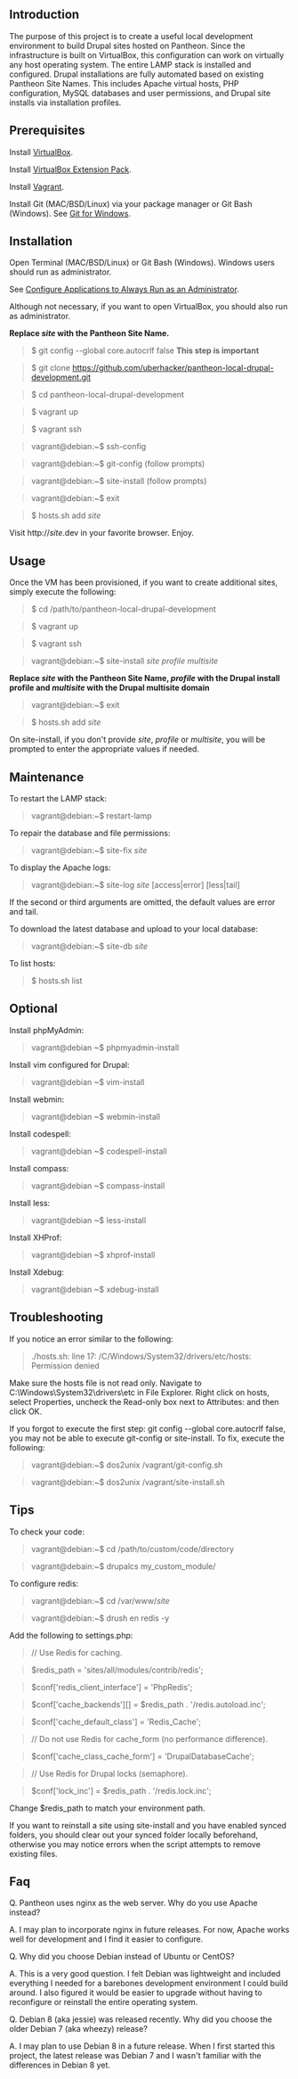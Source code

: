 Introduction
------------
The purpose of this project is to create a useful local development environment to build Drupal sites hosted on Pantheon.  Since the infrastructure is built on VirtualBox, this configuration can work on virtually any host operating system.  The entire LAMP stack is installed and configured.  Drupal installations are fully automated based on existing Pantheon Site Names.  This includes Apache virtual hosts, PHP configuration, MySQL databases and user permissions, and Drupal site installs via installation profiles.

Prerequisites
-------------
Install [VirtualBox](https://www.virtualbox.org/wiki/Downloads).

Install [VirtualBox Extension Pack](https://www.virtualbox.org/wiki/Downloads).

Install [Vagrant](http://www.vagrantup.com/downloads.html).

Install Git (MAC/BSD/Linux) via your package manager or Git Bash (Windows).  See [Git for Windows](https://msysgit.github.io/).

Installation
------------
Open Terminal (MAC/BSD/Linux) or Git Bash (Windows).  Windows users should run as administrator.

See [Configure Applications to Always Run as an Administrator](https://technet.microsoft.com/en-us/magazine/ff431742.aspx).

Although not necessary, if you want to open VirtualBox, you should also run as administrator.

**Replace *site* with the Pantheon Site Name.**

> $ git config --global core.autocrlf false  **This step is important**

> $ git clone https://github.com/uberhacker/pantheon-local-drupal-development.git

> $ cd pantheon-local-drupal-development

> $ vagrant up

> $ vagrant ssh

> vagrant@debian:~$ ssh-config

> vagrant@debian:~$ git-config (follow prompts)

> vagrant@debian:~$ site-install (follow prompts)

> vagrant@debian:~$ exit

> $ hosts.sh add *site*

Visit http://*site*.dev in your favorite browser.  Enjoy.

Usage
-----
Once the VM has been provisioned, if you want to create additional sites, simply execute the following:

> $ cd /path/to/pantheon-local-drupal-development

> $ vagrant up

> $ vagrant ssh

> vagrant@debian:~$ site-install *site* *profile* *multisite*

**Replace *site* with the Pantheon Site Name, *profile* with the Drupal install profile and *multisite* with the Drupal multisite domain**

> vagrant@debian:~$ exit

> $ hosts.sh add *site*

On site-install, if you don't provide *site*, *profile* or *multisite*, you will be prompted to enter the appropriate values if needed.

Maintenance
-----------
To restart the LAMP stack:
> vagrant@debian:~$ restart-lamp

To repair the database and file permissions:
> vagrant@debian:~$ site-fix *site*

To display the Apache logs:
> vagrant@debian:~$ site-log *site* [access|error] [less|tail]

If the second or third arguments are omitted, the default values are error and tail.

To download the latest database and upload to your local database:
> vagrant@debian:~$ site-db *site*

To list hosts:
> $ hosts.sh list

Optional
--------
Install phpMyAdmin:
> vagrant@debian ~$ phpmyadmin-install

Install vim configured for Drupal:
> vagrant@debian ~$ vim-install

Install webmin:
> vagrant@debian ~$ webmin-install

Install codespell:
> vagrant@debian ~$ codespell-install

Install compass:
> vagrant@debian ~$ compass-install

Install less:
> vagrant@debian ~$ less-install

Install XHProf:
> vagrant@debian ~$ xhprof-install

Install Xdebug:
> vagrant@debian ~$ xdebug-install

Troubleshooting
---------------
If you notice an error similar to the following:
> ./hosts.sh: line 17: /C/Windows/System32/drivers/etc/hosts: Permission denied

Make sure the hosts file is not read only.  Navigate to C:\Windows\System32\drivers\etc in File Explorer.  Right click on hosts, select Properties, uncheck the Read-only box next to Attributes: and then click OK.

If you forgot to execute the first step: git config --global core.autocrlf false, you may not be able to execute git-config or site-install.  To fix, execute the following:
> vagrant@debian:~$ dos2unix /vagrant/git-config.sh

> vagrant@debian:~$ dos2unix /vagrant/site-install.sh

Tips
----
To check your code:
> vagrant@debian:~$ cd /path/to/custom/code/directory

> vagrant@debain:~$ drupalcs my_custom_module/

To configure redis:
> vagrant@debian:~$ cd /var/www/*site*

> vagrant@debian:~$ drush en redis -y

Add the following to settings.php:
> // Use Redis for caching.

> $redis_path = 'sites/all/modules/contrib/redis';

> $conf['redis_client_interface'] = 'PhpRedis';

> $conf['cache_backends'][] = $redis_path . '/redis.autoload.inc';

> $conf['cache_default_class'] = 'Redis_Cache';

> // Do not use Redis for cache_form (no performance difference).

> $conf['cache_class_cache_form'] = 'DrupalDatabaseCache';

> // Use Redis for Drupal locks (semaphore).

> $conf['lock_inc'] = $redis_path . '/redis.lock.inc';

Change $redis_path to match your environment path.

If you want to reinstall a site using site-install and you have enabled synced folders, you should clear out your synced folder locally beforehand, otherwise you may notice errors when the script attempts to remove existing files.

Faq
---
Q. Pantheon uses nginx as the web server. Why do you use Apache instead?

A. I may plan to incorporate nginx in future releases. For now, Apache works well for development and I find it easier to configure.


Q. Why did you choose Debian instead of Ubuntu or CentOS?

A. This is a very good question. I felt Debian was lightweight and included everything I needed for a barebones development environment I could build around.  I also figured it would be easier to upgrade without having to reconfigure or reinstall the entire operating system.


Q. Debian 8 (aka jessie) was released recently. Why did you choose the older Debian 7 (aka wheezy) release?

A. I may plan to use Debian 8 in a future release. When I first started this project, the latest release was Debian 7 and I wasn't familiar with the differences in Debian 8 yet.

